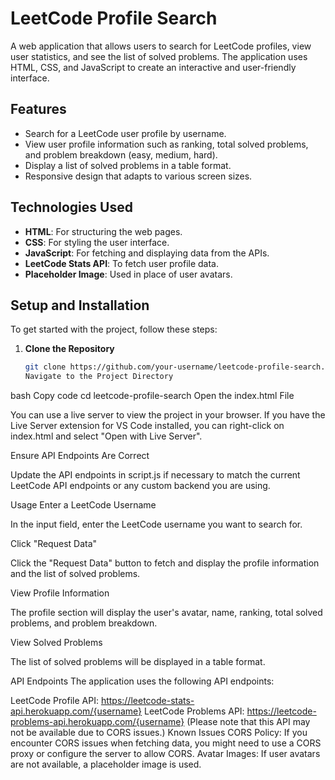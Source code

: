 # LeetCode Profile Search

A web application that allows users to search for LeetCode profiles, view user statistics, and see the list of solved problems. The application uses HTML, CSS, and JavaScript to create an interactive and user-friendly interface.

## Features

- Search for a LeetCode user profile by username.
- View user profile information such as ranking, total solved problems, and problem breakdown (easy, medium, hard).
- Display a list of solved problems in a table format.
- Responsive design that adapts to various screen sizes.

## Technologies Used

- **HTML**: For structuring the web pages.
- **CSS**: For styling the user interface.
- **JavaScript**: For fetching and displaying data from the APIs.
- **LeetCode Stats API**: To fetch user profile data.
- **Placeholder Image**: Used in place of user avatars.

## Setup and Installation

To get started with the project, follow these steps:

1. **Clone the Repository**

   ```bash
   git clone https://github.com/your-username/leetcode-profile-search.git
   Navigate to the Project Directory

bash
Copy code
cd leetcode-profile-search
Open the index.html File

You can use a live server to view the project in your browser. If you have the Live Server extension for VS Code installed, you can right-click on index.html and select "Open with Live Server".

Ensure API Endpoints Are Correct

Update the API endpoints in script.js if necessary to match the current LeetCode API endpoints or any custom backend you are using.

Usage
Enter a LeetCode Username

In the input field, enter the LeetCode username you want to search for.

Click "Request Data"

Click the "Request Data" button to fetch and display the profile information and the list of solved problems.

View Profile Information

The profile section will display the user's avatar, name, ranking, total solved problems, and problem breakdown.

View Solved Problems

The list of solved problems will be displayed in a table format.

API Endpoints
The application uses the following API endpoints:

LeetCode Profile API: https://leetcode-stats-api.herokuapp.com/{username}
LeetCode Problems API: https://leetcode-problems-api.herokuapp.com/{username} (Please note that this API may not be available due to CORS issues.)
Known Issues
CORS Policy: If you encounter CORS issues when fetching data, you might need to use a CORS proxy or configure the server to allow CORS.
Avatar Images: If user avatars are not available, a placeholder image is used.
